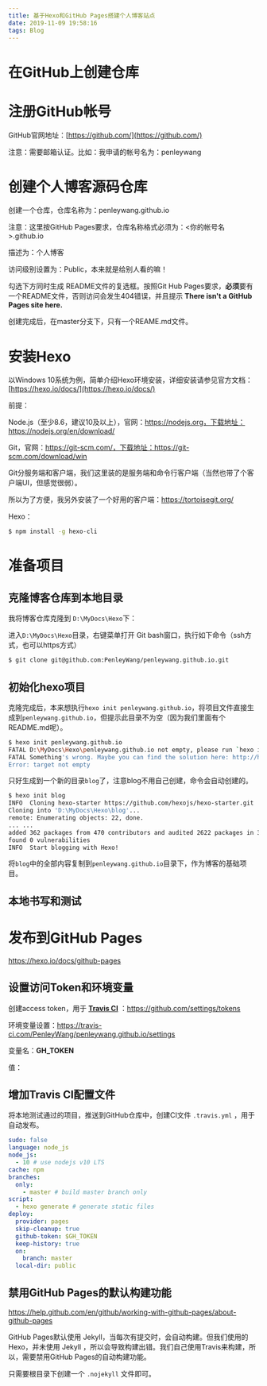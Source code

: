 ```yaml
---
title: 基于Hexo和GitHub Pages搭建个人博客站点
date: 2019-11-09 19:58:16
tags: Blog
---
```


在GitHub上创建仓库
===


# 注册GitHub帐号

GitHub官网地址：[https://github.com/](https://github.com/)

注意：需要邮箱认证。比如：我申请的帐号名为：penleywang

# 创建个人博客源码仓库

创建一个仓库，仓库名称为：penleywang.github.io

注意：这里按GitHub Pages要求，仓库名称格式必须为：<你的帐号名>.github.io

描述为：个人博客

访问级别设置为：Public，本来就是给别人看的嘛！

勾选下方同时生成 README文件的复选框。按照Git Hub Pages要求，**必须**要有一个README文件，否则访问会发生404错误，并且提示 **There isn't a GitHub Pages site here.** 

创建完成后，在master分支下，只有一个REAME.md文件。

# 安装Hexo

以Windows 10系统为例，简单介绍Hexo环境安装，详细安装请参见官方文档：[https://hexo.io/docs/](https://hexo.io/docs/)

前提：

Node.js（至少8.6，建议10及以上），官网：https://nodejs.org，下载地址：https://nodejs.org/en/download/

Git，官网：https://git-scm.com/，下载地址：https://git-scm.com/download/win

Git分服务端和客户端，我们这里装的是服务端和命令行客户端（当然也带了个客户端UI，但感觉很弱）。

所以为了方便，我另外安装了一个好用的客户端：https://tortoisegit.org/

Hexo：

```bash
$ npm install -g hexo-cli
```

# 准备项目

## 克隆博客仓库到本地目录

我将博客仓库克隆到 `D:\MyDocs\Hexo`下：

进入`D:\MyDocs\Hexo`目录，右键菜单打开 Git bash窗口，执行如下命令（ssh方式，也可以https方式）

```bash
$ git clone git@github.com:PenleyWang/penleywang.github.io.git
```

## 初始化hexo项目

克隆完成后，本来想执行`hexo init penleywang.github.io`，将项目文件直接生成到`penleywang.github.io`，但提示此目录不为空（因为我们里面有个README.md呢）。

```bash
$ hexo init penleywang.github.io
FATAL D:\MyDocs\Hexo\penleywang.github.io not empty, please run `hexo init` on an empty folder and then copy your files into it
FATAL Something's wrong. Maybe you can find the solution here: http://hexo.io/docs/troubleshooting.html
Error: target not empty
```

只好生成到一个新的目录`blog`了，注意blog不用自己创建，命令会自动创建的。

```bash
$ hexo init blog
INFO  Cloning hexo-starter https://github.com/hexojs/hexo-starter.git
Cloning into 'D:\MyDocs\Hexo\blog'...
remote: Enumerating objects: 22, done.
... ...
added 362 packages from 470 contributors and audited 2622 packages in 33.509s
found 0 vulnerabilities
INFO  Start blogging with Hexo!
```

将`blog`中的全部内容复制到`penleywang.github.io`目录下，作为博客的基础项目。

## 本地书写和测试



# 发布到GitHub Pages

https://hexo.io/docs/github-pages

## 设置访问Token和环境变量

创建access token，用于 **[Travis CI](https://github.com/settings/tokens/347200117)** ：https://github.com/settings/tokens

环境变量设置：https://travis-ci.com/PenleyWang/penleywang.github.io/settings

变量名：**GH_TOKEN**

值：<access token>

## 增加Travis CI配置文件

将本地测试通过的项目，推送到GitHub仓库中，创建CI文件 `.travis.yml` ，用于自动发布。

```yaml
sudo: false
language: node_js
node_js:
  - 10 # use nodejs v10 LTS
cache: npm
branches:
  only:
    - master # build master branch only
script:
  - hexo generate # generate static files
deploy:
  provider: pages
  skip-cleanup: true
  github-token: $GH_TOKEN
  keep-history: true
  on:
    branch: master
  local-dir: public
```



## 禁用GitHub Pages的默认构建功能

https://help.github.com/en/github/working-with-github-pages/about-github-pages

GitHub Pages默认使用 Jekyll，当每次有提交时，会自动构建。但我们使用的Hexo，并未使用 Jekyll ，所以会导致构建出错。我们自己使用Travis来构建，所以，需要禁用GitHub Pages的自动构建功能。

只需要根目录下创建一个 `.nojekyll` 文件即可。